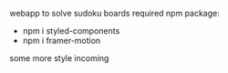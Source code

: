 webapp to solve sudoku boards
required npm package:

- npm i styled-components
- npm i framer-motion

some more style incoming

